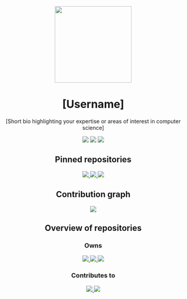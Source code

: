 <!-- Header section -->
<p align="center">
  <img src="https://github.com/george.jpg" width="200" height="200" />
</p>

<h1 align="center">[Username]</h1>

<p align="center">
  [Short bio highlighting your expertise or areas of interest in computer science]
</p>

<!-- Information section -->
<p align="center">
  <img src="https://img.shields.io/badge/Location-[Location]-brightgreen" />
  <img src="https://img.shields.io/badge/Email-[Email address]-blue" />
  <img src="https://img.shields.io/badge/Website-[Personal website]-orange" />
</p>

<!-- Pinned repositories section -->
<h2 align="center">Pinned repositories</h2>

<p align="center">
  <a href="https://github.com/[username]/[repository-1]">
    <img src="https://github-readme-stats.vercel.app/api/pin/?username=[username]&repo=[repository-1]&show_owner=true" />
  </a>
  <a href="https://github.com/[username]/[repository-2]">
    <img src="https://github-readme-stats.vercel.app/api/pin/?username=[username]&repo=[repository-2]&show_owner=true" />
  </a>
  <a href="https://github.com/[username]/[repository-3]">
    <img src="https://github-readme-stats.vercel.app/api/pin/?username=[username]&repo=[repository-3]&show_owner=true" />
  </a>
</p>

<!-- Contribution graph section -->
<h2 align="center">Contribution graph</h2>

<p align="center">
  <img src="https://activity-graph.herokuapp.com/graph?username=[username]&bg_color=ffffff&color=5BCDEC&line=5BCDEC&point=5BCDEC&hide_border=true" />
</p>

<!-- Overview of repositories section -->
<h2 align="center">Overview of repositories</h2>

<h3 align="center">Owns</h3>

<p align="center">
  <a href="https://github.com/[username]/[repository-1]">
    <img src="https://github-readme-stats.vercel.app/api/pin/?username=[username]&repo=[repository-1]&show_owner=true" />
  </a>
  <a href="https://github.com/[username]/[repository-2]">
    <img src="https://github-readme-stats.vercel.app/api/pin/?username=[username]&repo=[repository-2]&show_owner=true" />
  </a>
  <a href="https://github.com/[username]/[repository-3]">
    <img src="https://github-readme-stats.vercel.app/api/pin/?username=[username]&repo=[repository-3]&show_owner=true" />
  </a>
</p>

<h3 align="center">Contributes to</h3>

<p align="center">
  <a href="https://github.com/[contributor-1]/[repository-1]">
    <img src="https://github-readme-stats.vercel.app/api/pin/?username=[contributor-1]&repo=[repository-1]&show_owner=true" />
  </a>
  <a href="https://github.com/[contributor-2]/[repository-2]">
    <img src="https://github-readme-stats.vercel.app/api/pin/?username=[contributor-2]&repo=[repository-2]&show_owner=true"
